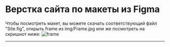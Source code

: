 # Верстка сайта по макеты из Figma
Чтобы посмотреть макет, вы можете скачать соответствующий файл "Site.fig", открыть frame из img/Frame.jpg или же посмотреть на скришнот ниже:
![frame](https://github.com/ArlenMor/Site-layout-4/assets/42170867/915d917d-0ee5-4a53-9340-9b726dea86db)

---

